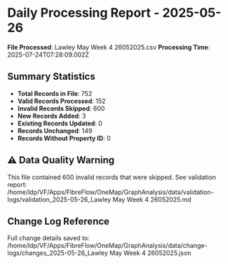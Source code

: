 # Daily Processing Report - 2025-05-26

**File Processed**: Lawley May Week 4 26052025.csv
**Processing Time**: 2025-07-24T07:28:09.002Z

## Summary Statistics

- **Total Records in File**: 752
- **Valid Records Processed**: 152
- **Invalid Records Skipped**: 600
- **New Records Added**: 3
- **Existing Records Updated**: 0
- **Records Unchanged**: 149
- **Records Without Property ID**: 0

## ⚠️ Data Quality Warning

This file contained 600 invalid records that were skipped.
See validation report: /home/ldp/VF/Apps/FibreFlow/OneMap/GraphAnalysis/data/validation-logs/validation_2025-05-26_Lawley May Week 4 26052025.md


## Change Log Reference

Full change details saved to: /home/ldp/VF/Apps/FibreFlow/OneMap/GraphAnalysis/data/change-logs/changes_2025-05-26_Lawley May Week 4 26052025.json
